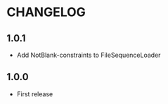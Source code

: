 CHANGELOG
=========

1.0.1
---

 * Add NotBlank-constraints to FileSequenceLoader


1.0.0
---

 * First release